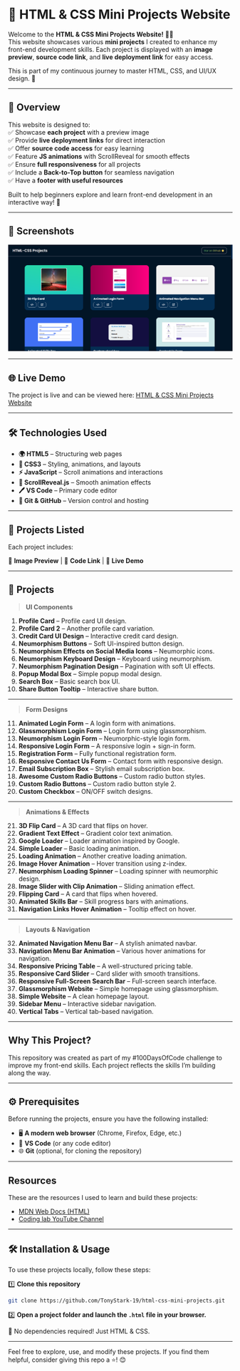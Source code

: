 # 🚀 HTML & CSS Mini Projects Website  

Welcome to the **HTML & CSS Mini Projects Website!** 🎨✨  
This website showcases various **mini projects** I created to enhance my front-end development skills. Each project is displayed with an **image preview**, **source code link**, and **live deployment link** for easy access.  

This is part of my continuous journey to master HTML, CSS, and UI/UX design. 🚀  

---

## 📌 Overview  

This website is designed to:  
✅ Showcase **each project** with a preview image  
✅ Provide **live deployment links** for direct interaction  
✅ Offer **source code access** for easy learning  
✅ Feature **JS animations** with ScrollReveal for smooth effects  
✅ Ensure **full responsiveness** for all projects  
✅ Include a **Back-to-Top button** for seamless navigation  
✅ Have a **footer with useful resources**  

Built to help beginners explore and learn front-end development in an interactive way! 🌱  

---

## 📸 Screenshots

![Mini-Projects](Images/Screenshot.png)

---

## 🌐 Live Demo

The project is live and can be viewed here: [HTML & CSS Mini Projects Website](https://html-css-projects-phi.vercel.app/)

---

## 🛠 Technologies Used  

- **🌍 HTML5** – Structuring web pages  
- **🎨 CSS3** – Styling, animations, and layouts  
- **⚡ JavaScript** – Scroll animations and interactions  
- **📜 ScrollReveal.js** – Smooth animation effects  
- **🖊️ VS Code** – Primary code editor  
- **🐙 Git & GitHub** – Version control and hosting  

---

## 📂 Projects Listed  

Each project includes:  

📸 **Image Preview** | 📜 **Code Link** | 🔗 **Live Demo**  

---

## 📂 Projects

> **UI Components**

1. **Profile Card** – Profile card UI design.
2. **Profile Card 2** – Another profile card variation.
3. **Credit Card UI Design** – Interactive credit card design.
4. **Neumorphism Buttons** – Soft UI-inspired button design.
5. **Neumorphism Effects on Social Media Icons** – Neumorphic icons.
6. **Neumorphism Keyboard Design** – Keyboard using neumorphism.
7. **Neumorphism Pagination Design** – Pagination with soft UI effects.
8. **Popup Modal Box** – Simple popup modal design.
9. **Search Box** – Basic search box UI.
10. **Share Button Tooltip** – Interactive share button.

---

> **Form Designs**

11. **Animated Login Form** – A login form with animations.
12. **Glassmorphism Login Form** – Login form using glassmorphism.
13. **Neumorphism Login Form** – Neumorphic-style login form.
14. **Responsive Login Form** – A responsive login + sign-in form.
15. **Registration Form** – Fully functional registration form.
16. **Responsive Contact Us Form** – Contact form with responsive design.
17. **Email Subscription Box** – Stylish email subscription box.
18. **Awesome Custom Radio Buttons** – Custom radio button styles.
19. **Custom Radio Buttons** – Custom radio button style 2.
20. **Custom Checkbox** – ON/OFF switch designs.

---

> **Animations & Effects**

21. **3D Flip Card** – A 3D card that flips on hover.
22. **Gradient Text Effect** – Gradient color text animation.
23. **Google Loader** – Loader animation inspired by Google.
24. **Simple Loader** – Basic loading animation.
25. **Loading Animation** – Another creative loading animation.
26. **Image Hover Animation** – Hover transition using z-index.
27. **Neumorphism Loading Spinner** – Loading spinner with neumorphic design.
28. **Image Slider with Clip Animation** – Sliding animation effect.
29. **Flipping Card** – A card that flips when hovered.
30. **Animated Skills Bar** – Skill progress bars with animations.
31. **Navigation Links Hover Animation** – Tooltip effect on hover.

---

> **Layouts & Navigation**

32. **Animated Navigation Menu Bar** – A stylish animated navbar.
33. **Navigation Menu Bar Animation** – Various hover animations for navigation.
34. **Responsive Pricing Table** – A well-structured pricing table.
35. **Responsive Card Slider** – Card slider with smooth transitions.
36. **Responsive Full-Screen Search Bar** – Full-screen search interface.
37. **Glassmorphism Website** – Simple homepage using glassmorphism.
38. **Simple Website** – A clean homepage layout.
39. **Sidebar Menu** – Interactive sidebar navigation.
40. **Vertical Tabs** – Vertical tab-based navigation.

---

## Why This Project?
This repository was created as part of my #100DaysOfCode challenge to improve my front-end skills. Each project reflects the skills I’m building along the way.

---

## ⚙️ Prerequisites  

Before running the projects, ensure you have the following installed:  

- 🖥️ **A modern web browser** (Chrome, Firefox, Edge, etc.)  
- 📝 **VS Code** (or any code editor)  
- 🌐 **Git** (optional, for cloning the repository)  

---

## Resources

These are the resources I used to learn and build these projects:

- [MDN Web Docs (HTML)](https://developer.mozilla.org/en-US/docs/Web/HTML)  
- [Coding lab YouTube Channel](https://www.youtube.com/@CodingLabYT)

---

## 🛠 Installation & Usage  

To use these projects locally, follow these steps:  

1️⃣ **Clone this repository**  
```bash
git clone https://github.com/TonyStark-19/html-css-mini-projects.git
```

2️⃣ **Open a project folder and launch the `.html` file in your browser.**

🚀 No dependencies required! Just HTML & CSS.

---

Feel free to explore, use, and modify these projects. If you find them helpful, consider giving this repo a ⭐! 😊
